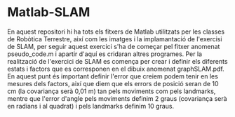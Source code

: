 # Matlab-SLAM
En aquest repositori hi ha tots els fitxers de Matlab utilitzats per les classes de Robòtica Terrestre, així com les imatges i la implamantació de l'exercisi de SLAM, per seguir aquest exercici s'ha de começar pel fitxer anomenat pseudo_code.m i apartir d'aquí es cridaran altres programes.
Per la realització de l'exercici de SLAM es comença per crear i definir els diferents estats i factors que es corresponen en el dibuix anomenat graphSLAM.pdf. En aquest punt és important definir l'error que creiem podem tenir en les mesures dels factors, així que diem que els errors de posició seran de 10 cm (la covariança serà 0,01 m) tan pels moviments com pels landmarks, mentre que l'error d'angle pels moviments definim 2 graus (covariança serà en radians i al quadrat) i pels landmarks definim 10 graus.
